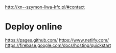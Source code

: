 http://xn--szymon-liwa-kfc.pl/#contact

# Deploy online
https://pages.github.com/
https://www.netlify.com/
https://firebase.google.com/docs/hosting/quickstart

